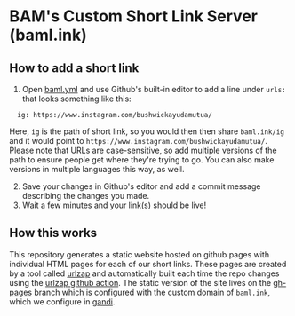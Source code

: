 # BAM's Custom Short Link Server (baml.ink)

## How to add a short link

1. Open [baml.yml](./baml.yml) and use Github's built-in editor to add a line under `urls:` that looks something like this:

```
  ig: https://www.instagram.com/bushwickayudamutua/
```

Here, `ig` is the path of short link, so you would then then share `baml.ink/ig` and it would point to `https://www.instagram.com/bushwickayudamutua/`. Please note that URLs are case-sensitive, so add multiple versions of the path to ensure people get where they're trying to go. You can also make versions in multiple languages this way, as well.

2. Save your changes in Github's editor and add a commit message describing the changes you made.
3. Wait a few minutes and your link(s) should be live!

## How this works

This repository generates a static website hosted on github pages with individual HTML pages for each of our short links. These pages are created by a tool called [urlzap](https://github.com/brunoluiz/urlzap/) and automatically built each time the repo changes using the [urlzap github action](https://github.com/brunoluiz/urlzap-github-action/). The static version of the site lives on the [gh-pages](https://github.com/bushwickayudamutua/baml.ink/tree/gh-pages) branch which is configured with the custom domain of `baml.ink`, which we configure in [gandi](https://gandi.net).

